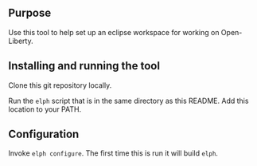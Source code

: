 Purpose
-------
Use this tool to help set up an eclipse workspace for working on Open-Liberty.

## Installing and running the tool
Clone this git repository locally.

Run the `elph` script that is in the same directory as this README.
Add this location to your PATH.

## Configuration
Invoke `elph configure`.
The first time this is run it will build `elph`.